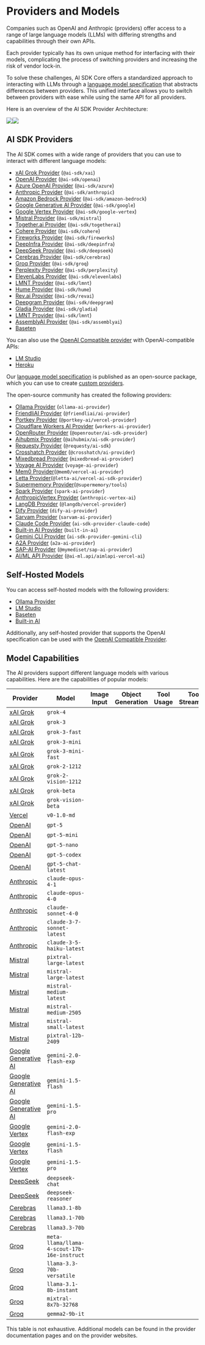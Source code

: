 # Providers and Models

Companies such as OpenAI and Anthropic (providers) offer access to a range of large language models (LLMs) with differing strengths and capabilities through their own APIs.

Each provider typically has its own unique method for interfacing with their models, complicating the process of switching providers and increasing the risk of vendor lock-in.

To solve these challenges, AI SDK Core offers a standardized approach to interacting with LLMs through a [language model specification](https://github.com/vercel/ai/tree/main/packages/provider/src/language-model/v2) that abstracts differences between providers. This unified interface allows you to switch between providers with ease while using the same API for all providers.

Here is an overview of the AI SDK Provider Architecture:

![](/_next/image?url=%2Fimages%2Fai-sdk-diagram.png&w=1920&q=75&dpl=dpl_LmmBSZn4wA39AaYYHYvXhv52Ur3u)![](/_next/image?url=%2Fimages%2Fai-sdk-diagram-dark.png&w=1920&q=75&dpl=dpl_LmmBSZn4wA39AaYYHYvXhv52Ur3u)

## AI SDK Providers

The AI SDK comes with a wide range of providers that you can use to interact with different language models:

- [xAI Grok Provider](/providers/ai-sdk-providers/xai) (`@ai-sdk/xai`)
- [OpenAI Provider](/providers/ai-sdk-providers/openai) (`@ai-sdk/openai`)
- [Azure OpenAI Provider](/providers/ai-sdk-providers/azure) (`@ai-sdk/azure`)
- [Anthropic Provider](/providers/ai-sdk-providers/anthropic) (`@ai-sdk/anthropic`)
- [Amazon Bedrock Provider](/providers/ai-sdk-providers/amazon-bedrock) (`@ai-sdk/amazon-bedrock`)
- [Google Generative AI Provider](/providers/ai-sdk-providers/google-generative-ai) (`@ai-sdk/google`)
- [Google Vertex Provider](/providers/ai-sdk-providers/google-vertex) (`@ai-sdk/google-vertex`)
- [Mistral Provider](/providers/ai-sdk-providers/mistral) (`@ai-sdk/mistral`)
- [Together.ai Provider](/providers/ai-sdk-providers/togetherai) (`@ai-sdk/togetherai`)
- [Cohere Provider](/providers/ai-sdk-providers/cohere) (`@ai-sdk/cohere`)
- [Fireworks Provider](/providers/ai-sdk-providers/fireworks) (`@ai-sdk/fireworks`)
- [DeepInfra Provider](/providers/ai-sdk-providers/deepinfra) (`@ai-sdk/deepinfra`)
- [DeepSeek Provider](/providers/ai-sdk-providers/deepseek) (`@ai-sdk/deepseek`)
- [Cerebras Provider](/providers/ai-sdk-providers/cerebras) (`@ai-sdk/cerebras`)
- [Groq Provider](/providers/ai-sdk-providers/groq) (`@ai-sdk/groq`)
- [Perplexity Provider](/providers/ai-sdk-providers/perplexity) (`@ai-sdk/perplexity`)
- [ElevenLabs Provider](/providers/ai-sdk-providers/elevenlabs) (`@ai-sdk/elevenlabs`)
- [LMNT Provider](/providers/ai-sdk-providers/lmnt) (`@ai-sdk/lmnt`)
- [Hume Provider](/providers/ai-sdk-providers/hume) (`@ai-sdk/hume`)
- [Rev.ai Provider](/providers/ai-sdk-providers/revai) (`@ai-sdk/revai`)
- [Deepgram Provider](/providers/ai-sdk-providers/deepgram) (`@ai-sdk/deepgram`)
- [Gladia Provider](/providers/ai-sdk-providers/gladia) (`@ai-sdk/gladia`)
- [LMNT Provider](/providers/ai-sdk-providers/lmnt) (`@ai-sdk/lmnt`)
- [AssemblyAI Provider](/providers/ai-sdk-providers/assemblyai) (`@ai-sdk/assemblyai`)
- [Baseten](/providers/ai-sdk-providers/baseten)

You can also use the [OpenAI Compatible provider](/providers/openai-compatible-providers) with OpenAI-compatible APIs:

- [LM Studio](/providers/openai-compatible-providers/lmstudio)
- [Heroku](/providers/openai-compatible-providers/heroku)

Our [language model specification](https://github.com/vercel/ai/tree/main/packages/provider/src/language-model/v2) is published as an open-source package, which you can use to create [custom providers](/providers/community-providers/custom-providers).

The open-source community has created the following providers:

- [Ollama Provider](/providers/community-providers/ollama) (`ollama-ai-provider`)
- [FriendliAI Provider](/providers/community-providers/friendliai) (`@friendliai/ai-provider`)
- [Portkey Provider](/providers/community-providers/portkey) (`@portkey-ai/vercel-provider`)
- [Cloudflare Workers AI Provider](/providers/community-providers/cloudflare-workers-ai) (`workers-ai-provider`)
- [OpenRouter Provider](/providers/community-providers/openrouter) (`@openrouter/ai-sdk-provider`)
- [Aihubmix Provider](/providers/community-providers/aihubmix) (`@aihubmix/ai-sdk-provider`)
- [Requesty Provider](/providers/community-providers/requesty) (`@requesty/ai-sdk`)
- [Crosshatch Provider](/providers/community-providers/crosshatch) (`@crosshatch/ai-provider`)
- [Mixedbread Provider](/providers/community-providers/mixedbread) (`mixedbread-ai-provider`)
- [Voyage AI Provider](/providers/community-providers/voyage-ai) (`voyage-ai-provider`)
- [Mem0 Provider](/providers/community-providers/mem0)(`@mem0/vercel-ai-provider`)
- [Letta Provider](/providers/community-providers/letta)(`@letta-ai/vercel-ai-sdk-provider`)
- [Supermemory Provider](/providers/community-providers/supermemory)(`@supermemory/tools`)
- [Spark Provider](/providers/community-providers/spark) (`spark-ai-provider`)
- [AnthropicVertex Provider](/providers/community-providers/anthropic-vertex-ai) (`anthropic-vertex-ai`)
- [LangDB Provider](/providers/community-providers/langdb) (`@langdb/vercel-provider`)
- [Dify Provider](/providers/community-providers/dify) (`dify-ai-provider`)
- [Sarvam Provider](/providers/community-providers/sarvam) (`sarvam-ai-provider`)
- [Claude Code Provider](/providers/community-providers/claude-code) (`ai-sdk-provider-claude-code`)
- [Built-in AI Provider](/providers/community-providers/built-in-ai) (`built-in-ai`)
- [Gemini CLI Provider](/providers/community-providers/gemini-cli) (`ai-sdk-provider-gemini-cli`)
- [A2A Provider](/providers/community-providers/a2a) (`a2a-ai-provider`)
- [SAP-AI Provider](/providers/community-providers/sap-ai) (`@mymediset/sap-ai-provider`)
- [AI/ML API Provider](/providers/community-providers/aimlapi) (`@ai-ml.api/aimlapi-vercel-ai`)

## Self-Hosted Models

You can access self-hosted models with the following providers:

- [Ollama Provider](/providers/community-providers/ollama)
- [LM Studio](/providers/openai-compatible-providers/lmstudio)
- [Baseten](/providers/ai-sdk-providers/baseten)
- [Built-in AI](/providers/community-providers/built-in-ai)

Additionally, any self-hosted provider that supports the OpenAI specification can be used with the [OpenAI Compatible Provider](/providers/openai-compatible-providers).

## Model Capabilities

The AI providers support different language models with various capabilities.
Here are the capabilities of popular models:

| Provider | Model | Image Input | Object Generation | Tool Usage | Tool Streaming |
| --- | --- | --- | --- | --- | --- |
| [xAI Grok](/providers/ai-sdk-providers/xai) | `grok-4` |  |  |  |  |
| [xAI Grok](/providers/ai-sdk-providers/xai) | `grok-3` |  |  |  |  |
| [xAI Grok](/providers/ai-sdk-providers/xai) | `grok-3-fast` |  |  |  |  |
| [xAI Grok](/providers/ai-sdk-providers/xai) | `grok-3-mini` |  |  |  |  |
| [xAI Grok](/providers/ai-sdk-providers/xai) | `grok-3-mini-fast` |  |  |  |  |
| [xAI Grok](/providers/ai-sdk-providers/xai) | `grok-2-1212` |  |  |  |  |
| [xAI Grok](/providers/ai-sdk-providers/xai) | `grok-2-vision-1212` |  |  |  |  |
| [xAI Grok](/providers/ai-sdk-providers/xai) | `grok-beta` |  |  |  |  |
| [xAI Grok](/providers/ai-sdk-providers/xai) | `grok-vision-beta` |  |  |  |  |
| [Vercel](/providers/ai-sdk-providers/vercel) | `v0-1.0-md` |  |  |  |  |
| [OpenAI](/providers/ai-sdk-providers/openai) | `gpt-5` |  |  |  |  |
| [OpenAI](/providers/ai-sdk-providers/openai) | `gpt-5-mini` |  |  |  |  |
| [OpenAI](/providers/ai-sdk-providers/openai) | `gpt-5-nano` |  |  |  |  |
| [OpenAI](/providers/ai-sdk-providers/openai) | `gpt-5-codex` |  |  |  |  |
| [OpenAI](/providers/ai-sdk-providers/openai) | `gpt-5-chat-latest` |  |  |  |  |
| [Anthropic](/providers/ai-sdk-providers/anthropic) | `claude-opus-4-1` |  |  |  |  |
| [Anthropic](/providers/ai-sdk-providers/anthropic) | `claude-opus-4-0` |  |  |  |  |
| [Anthropic](/providers/ai-sdk-providers/anthropic) | `claude-sonnet-4-0` |  |  |  |  |
| [Anthropic](/providers/ai-sdk-providers/anthropic) | `claude-3-7-sonnet-latest` |  |  |  |  |
| [Anthropic](/providers/ai-sdk-providers/anthropic) | `claude-3-5-haiku-latest` |  |  |  |  |
| [Mistral](/providers/ai-sdk-providers/mistral) | `pixtral-large-latest` |  |  |  |  |
| [Mistral](/providers/ai-sdk-providers/mistral) | `mistral-large-latest` |  |  |  |  |
| [Mistral](/providers/ai-sdk-providers/mistral) | `mistral-medium-latest` |  |  |  |  |
| [Mistral](/providers/ai-sdk-providers/mistral) | `mistral-medium-2505` |  |  |  |  |
| [Mistral](/providers/ai-sdk-providers/mistral) | `mistral-small-latest` |  |  |  |  |
| [Mistral](/providers/ai-sdk-providers/mistral) | `pixtral-12b-2409` |  |  |  |  |
| [Google Generative AI](/providers/ai-sdk-providers/google-generative-ai) | `gemini-2.0-flash-exp` |  |  |  |  |
| [Google Generative AI](/providers/ai-sdk-providers/google-generative-ai) | `gemini-1.5-flash` |  |  |  |  |
| [Google Generative AI](/providers/ai-sdk-providers/google-generative-ai) | `gemini-1.5-pro` |  |  |  |  |
| [Google Vertex](/providers/ai-sdk-providers/google-vertex) | `gemini-2.0-flash-exp` |  |  |  |  |
| [Google Vertex](/providers/ai-sdk-providers/google-vertex) | `gemini-1.5-flash` |  |  |  |  |
| [Google Vertex](/providers/ai-sdk-providers/google-vertex) | `gemini-1.5-pro` |  |  |  |  |
| [DeepSeek](/providers/ai-sdk-providers/deepseek) | `deepseek-chat` |  |  |  |  |
| [DeepSeek](/providers/ai-sdk-providers/deepseek) | `deepseek-reasoner` |  |  |  |  |
| [Cerebras](/providers/ai-sdk-providers/cerebras) | `llama3.1-8b` |  |  |  |  |
| [Cerebras](/providers/ai-sdk-providers/cerebras) | `llama3.1-70b` |  |  |  |  |
| [Cerebras](/providers/ai-sdk-providers/cerebras) | `llama3.3-70b` |  |  |  |  |
| [Groq](/providers/ai-sdk-providers/groq) | `meta-llama/llama-4-scout-17b-16e-instruct` |  |  |  |  |
| [Groq](/providers/ai-sdk-providers/groq) | `llama-3.3-70b-versatile` |  |  |  |  |
| [Groq](/providers/ai-sdk-providers/groq) | `llama-3.1-8b-instant` |  |  |  |  |
| [Groq](/providers/ai-sdk-providers/groq) | `mixtral-8x7b-32768` |  |  |  |  |
| [Groq](/providers/ai-sdk-providers/groq) | `gemma2-9b-it` |  |  |  |  |

This table is not exhaustive. Additional models can be found in the provider
documentation pages and on the provider websites.
